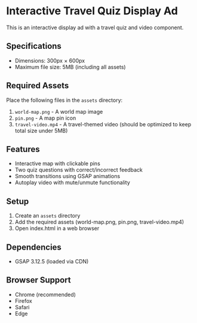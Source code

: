 # Interactive Travel Quiz Display Ad

This is an interactive display ad with a travel quiz and video component.

## Specifications
- Dimensions: 300px × 600px
- Maximum file size: 5MB (including all assets)

## Required Assets
Place the following files in the `assets` directory:
1. `world-map.png` - A world map image
2. `pin.png` - A map pin icon
3. `travel-video.mp4` - A travel-themed video (should be optimized to keep total size under 5MB)

## Features
- Interactive map with clickable pins
- Two quiz questions with correct/incorrect feedback
- Smooth transitions using GSAP animations
- Autoplay video with mute/unmute functionality

## Setup
1. Create an `assets` directory
2. Add the required assets (world-map.png, pin.png, travel-video.mp4)
3. Open index.html in a web browser

## Dependencies
- GSAP 3.12.5 (loaded via CDN)

## Browser Support
- Chrome (recommended)
- Firefox
- Safari
- Edge 